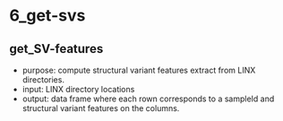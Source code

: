 # 6_get-svs

## get_SV-features
* purpose: compute structural variant features extract from LINX directories.
* input: LINX directory locations 
* output: data frame where each rown corresponds to a sampleId and structural variant features on the columns.
